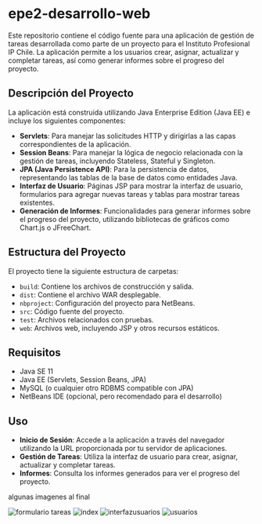 
# epe2-desarrollo-web

Este repositorio contiene el código fuente para una aplicación de gestión de tareas desarrollada como parte de un proyecto para el Instituto Profesional IP Chile. La aplicación permite a los usuarios crear, asignar, actualizar y completar tareas, así como generar informes sobre el progreso del proyecto. 

## Descripción del Proyecto

La aplicación está construida utilizando Java Enterprise Edition (Java EE) e incluye los siguientes componentes:

- **Servlets**: Para manejar las solicitudes HTTP y dirigirlas a las capas correspondientes de la aplicación.
- **Session Beans**: Para manejar la lógica de negocio relacionada con la gestión de tareas, incluyendo Stateless, Stateful y Singleton.
- **JPA (Java Persistence API)**: Para la persistencia de datos, representando las tablas de la base de datos como entidades Java.
- **Interfaz de Usuario**: Páginas JSP para mostrar la interfaz de usuario, formularios para agregar nuevas tareas y tablas para mostrar tareas existentes.
- **Generación de Informes**: Funcionalidades para generar informes sobre el progreso del proyecto, utilizando bibliotecas de gráficos como Chart.js o JFreeChart.

## Estructura del Proyecto

El proyecto tiene la siguiente estructura de carpetas:

- `build`: Contiene los archivos de construcción y salida.
- `dist`: Contiene el archivo WAR desplegable.
- `nbproject`: Configuración del proyecto para NetBeans.
- `src`: Código fuente del proyecto.
- `test`: Archivos relacionados con pruebas.
- `web`: Archivos web, incluyendo JSP y otros recursos estáticos.

## Requisitos

- Java SE 11
- Java EE (Servlets, Session Beans, JPA)
- MySQL (o cualquier otro RDBMS compatible con JPA)
- NetBeans IDE (opcional, pero recomendado para el desarrollo)



## Uso

- **Inicio de Sesión**: Accede a la aplicación a través del navegador utilizando la URL proporcionada por tu servidor de aplicaciones.
- **Gestión de Tareas**: Utiliza la interfaz de usuario para crear, asignar, actualizar y completar tareas.
- **Informes**: Consulta los informes generados para ver el progreso del proyecto.





algunas imagenes al final


![formulario tareas](https://github.com/user-attachments/assets/c75fce9b-2689-4833-8a2c-7a1e1c9d853b)
![index](https://github.com/user-attachments/assets/909383fd-d693-4389-87db-8ed02ee2a316)
![interfazusuarios](https://github.com/user-attachments/assets/4ee06b96-8dca-403d-97fc-8a7fbc010729)
![usuarios](https://github.com/user-attachments/assets/db007f05-0aec-42fb-be9c-4ca0f1014d8d)
